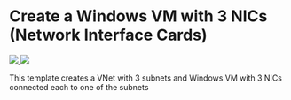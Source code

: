 # Create a Windows VM with 3 NICs (Network Interface Cards)

<a href="https://portal.azure.com/#create/Microsoft.Template/uri/https%3A%2F%2Fraw.githubusercontent.com%2Fderdanu%2Fazure-vm-multible-nic-subnet-windows%2Fmaster%2Fazuredeploy.json" target="_blank">
    <img src="http://azuredeploy.net/deploybutton.png"/>
</a>
<a href="http://armviz.io/#/?load=https%3A%2F%2Fraw.githubusercontent.com%2Fderdanu%2Fazure-vm-multible-nic-subnet-windows%2Fmaster%2Fazuredeploy.json" target="_blank">
    <img src="http://armviz.io/visualizebutton.png"/>
</a>

This template creates a VNet with 3 subnets and Windows VM with 3 NICs connected each to one of the subnets
